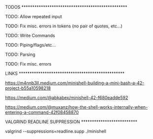 TODOS *************************************************

TODO: Allow repeated input

TODO: Fix misc. errors in tokens (no pair of quotes, etc...)

TODO: Write Commands

TODO: Piping/flags/etc...

TODO: Parsing

TODO: Fix misc. errors

LINKS *************************************************

https://m4nnb3ll.medium.com/minishell-building-a-mini-bash-a-42-project-b55a10598218

https://medium.com/@abkabex/minishell-42-f680eadde592

https://medium.com/@muxanz/how-the-shell-works-internally-when-entering-a-command-42f08458870

VALGRIND READLINE SUPPRESSION **************************

valgrind --suppressions=readline.supp ./minishell
